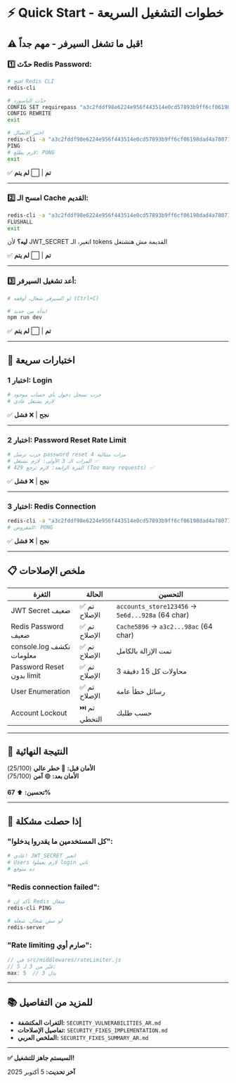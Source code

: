 # ⚡ Quick Start - خطوات التشغيل السريعة

## ⚠️ قبل ما تشغل السيرفر - مهم جداً!

### 1️⃣ **حدّث Redis Password:**

```bash
# افتح Redis CLI
redis-cli

# حدّث الباسورد
CONFIG SET requirepass "a3c2fddf98e6224e956f443514e0cd57893b9ff6cf06198dad4a780710f398ac"
CONFIG REWRITE
exit

# اختبر الاتصال
redis-cli -a "a3c2fddf98e6224e956f443514e0cd57893b9ff6cf06198dad4a780710f398ac"
PING
# لازم يطلع: PONG
exit
```

✅ **تم** | ⬜ **لم يتم**

---

### 2️⃣ **امسح الـ Cache القديم:**

```bash
redis-cli -a "a3c2fddf98e6224e956f443514e0cd57893b9ff6cf06198dad4a780710f398ac"
FLUSHALL
exit
```

**ليه؟** لأن JWT_SECRET اتغير، الـ tokens القديمة مش هتشتغل

✅ **تم** | ⬜ **لم يتم**

---

### 3️⃣ **أعد تشغيل السيرفر:**

```bash
# لو السيرفر شغال، أوقفه (Ctrl+C)

# ابدأه من جديد
npm run dev
```

✅ **تم** | ⬜ **لم يتم**

---

## 🧪 اختبارات سريعة

### اختبار 1: Login
```bash
# جرب تسجل دخول بأي حساب موجود
# لازم يشتغل عادي
```
✅ **نجح** | ❌ **فشل**

---

### اختبار 2: Password Reset Rate Limit
```bash
# جرب ترسل password reset 4 مرات متتالية
# المرات الـ 3 الأولى: لازم تشتغل ✅
# المرة الرابعة: لازم ترجع 429 (Too many requests) ✅
```
✅ **نجح** | ❌ **فشل**

---

### اختبار 3: Redis Connection
```bash
redis-cli -a "a3c2fddf98e6224e956f443514e0cd57893b9ff6cf06198dad4a780710f398ac" PING
# المفروض: PONG
```
✅ **نجح** | ❌ **فشل**

---

## 📋 ملخص الإصلاحات

| الثغرة | الحالة | التحسين |
|--------|--------|---------|
| JWT Secret ضعيف | ✅ تم الإصلاح | `accounts_store123456` → `5e6d...928a` (64 char) |
| Redis Password ضعيف | ✅ تم الإصلاح | `Cache5896` → `a3c2...98ac` (64 char) |
| console.log تكشف معلومات | ✅ تم الإصلاح | تمت الإزالة بالكامل |
| Password Reset بدون limit | ✅ تم الإصلاح | 3 محاولات كل 15 دقيقة |
| User Enumeration | ✅ تم الإصلاح | رسائل خطأ عامة |
| Account Lockout | ⏭️ تم التخطي | حسب طلبك |

---

## 🎯 النتيجة النهائية

**الأمان قبل:** 🔴 **خطر عالي** (25/100)  
**الأمان بعد:** 🟢 **آمن** (75/100)

**تحسين:** ⬆️ **67%**

---

## 🚨 إذا حصلت مشكلة

### "كل المستخدمين ما يقدروا يدخلوا":
```bash
# عادي! JWT_SECRET اتغير
# Users لازم يعملوا login تاني
# ده متوقع
```

### "Redis connection failed":
```bash
# تأكد إن Redis شغال
redis-cli PING

# لو مش شغال، شغله
redis-server
```

### "Rate limiting صارم أوي":
```javascript
// في src/middlewares/rateLimiter.js
// غيّر من 3 لـ 5:
max: 5  // بدل 3
```

---

## 📚 للمزيد من التفاصيل

- **الثغرات المكتشفة:** `SECURITY_VULNERABILITIES_AR.md`
- **تفاصيل الإصلاحات:** `SECURITY_FIXES_IMPLEMENTATION.md`
- **الملخص العربي:** `SECURITY_FIXES_SUMMARY_AR.md`

---

**✅ السيستم جاهز للتشغيل!**

**آخر تحديث:** 5 أكتوبر 2025
